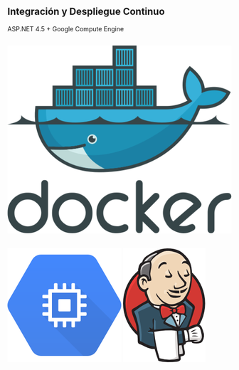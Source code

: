 ## Integración y Despliegue Continuo

ASP.NET 4.5 + Google Compute Engine


<img src="media\svg\docker-official.svg" alt="Docker" style="margin: 15px 0px;
                                                    background: none;
                                                    border: 0;
                                                    box-shadow: none;">
<img src="media\svg\Google-Compute-Engine-Logo.svg" alt="Docker" style="margin: 15px 0px;
                                                    background: none;
                                                    border: 0;
                                                    box-shadow: none;">
<img src="media\images\jenkins.png" alt="Jenkins" style="margin: 15px 0px;
                                                    background: none;
                                                    border: 0;
                                                    box-shadow: none;">